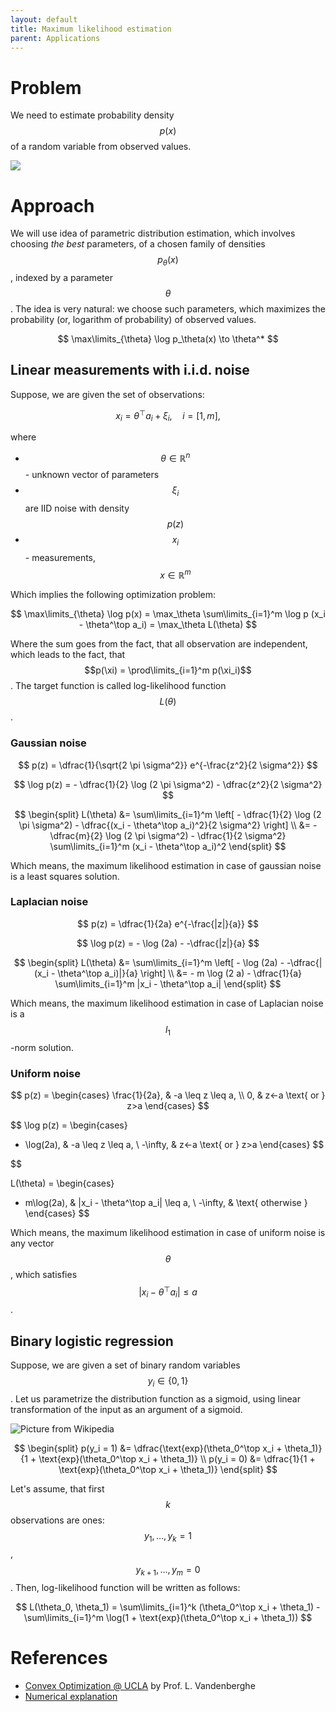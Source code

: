 ```yaml
---
layout: default
title: Maximum likelihood estimation
parent: Applications
---
```


# Problem
We need to estimate probability density $$p(x)$$ of a random variable from observed values.

![](../mle.svg)

# Approach
We will use idea of parametric distribution estimation, which involves choosing *the best* parameters, of a chosen family of densities $$p_\theta(x)$$, indexed by a parameter $$\theta$$. The idea is very natural: we choose such parameters, which maximizes the probability (or, logarithm of probability) of observed values.

$$
\max\limits_{\theta} \log p_\theta(x) \to \theta^* 
$$

## Linear measurements with i.i.d. noise

Suppose, we are given the set of observations:

$$
x_i = \theta^\top a_i + \xi_i, \quad i = [1,m],
$$

where
* $$\theta \in \mathbb{R}^n$$ - unknown vector of parameters
* $$\xi_i$$ are IID noise with density $$p(z)$$
* $$x_i$$ - measurements, $$x \in \mathbb{R}^m$$

Which implies the following optimization problem:

$$
\max\limits_{\theta} \log p(x) = \max_\theta \sum\limits_{i=1}^m \log p (x_i - \theta^\top a_i) = \max_\theta L(\theta)
$$

Where the sum goes from the fact, that all observation are independent, which leads to the fact, that $$p(\xi) = \prod\limits_{i=1}^m p(\xi_i)$$. The target function is called log-likelihood function $$L(\theta)$$.

### Gaussian noise

$$
p(z) = \dfrac{1}{\sqrt{2 \pi \sigma^2}} e^{-\frac{z^2}{2 \sigma^2}}
$$

$$
\log p(z) = - \dfrac{1}{2} \log (2 \pi \sigma^2) - \dfrac{z^2}{2 \sigma^2}
$$

$$
\begin{split}
L(\theta) &= \sum\limits_{i=1}^m \left[ - \dfrac{1}{2} \log (2 \pi \sigma^2) - \dfrac{(x_i - \theta^\top a_i)^2}{2 \sigma^2} \right] \\
&= - \dfrac{m}{2} \log (2 \pi \sigma^2) - \dfrac{1}{2 \sigma^2} \sum\limits_{i=1}^m (x_i - \theta^\top a_i)^2
\end{split}
$$

Which means, the maximum likelihood estimation in case of gaussian noise is a least squares solution.

### Laplacian noise

$$
p(z) = \dfrac{1}{2a} e^{-\frac{|z|}{a}}
$$

$$
\log p(z) = -  \log (2a) - -\dfrac{|z|}{a}
$$

$$
\begin{split}
L(\theta) &= \sum\limits_{i=1}^m \left[ - \log (2a) - -\dfrac{|(x_i - \theta^\top a_i)|}{a} \right] \\
&= - m \log (2 a) - \dfrac{1}{a} \sum\limits_{i=1}^m |x_i - \theta^\top a_i|
\end{split}
$$

Which means, the maximum likelihood estimation in case of Laplacian noise is a $$l_1$$-norm solution.

### Uniform noise

$$
p(z) = \begin{cases}
  \frac{1}{2a}, & -a \leq z \leq a, \\
  0, &  z<-a \text{ or } z>a
  \end{cases}
$$

$$
\log p(z) =  \begin{cases}
  - \log(2a), & -a \leq z \leq a, \\
  -\infty, &  z<-a \text{ or } z>a
  \end{cases}
$$

$$

L(\theta) = \begin{cases}
  - m\log(2a), & |x_i - \theta^\top a_i| \leq a, \\
  -\infty, &  \text{ otherwise }
  \end{cases}
$$

Which means, the maximum likelihood estimation in case of uniform noise is any vector $$\theta$$, which satisfies $$\vert x_i - \theta^\top a_i \vert \leq a$$.

## Binary logistic regression

Suppose, we are given a set of binary random variables $$y_i \in \{0,1\}$$. Let us parametrize the distribution function as a sigmoid, using linear transformation of the input as an argument of a sigmoid.

![Picture from Wikipedia](../sigmoid.svg)

$$
\begin{split}
p(y_i = 1) &= \dfrac{\text{exp}(\theta_0^\top x_i + \theta_1)}{1 + \text{exp}(\theta_0^\top x_i + \theta_1)} \\
p(y_i = 0) &= \dfrac{1}{1 + \text{exp}(\theta_0^\top x_i + \theta_1)}
\end{split}
$$

Let's assume, that first $$k$$ observations are ones: $$y_1, \ldots, y_k =1$$, $$y_{k+1}, \ldots, y_m = 0$$. Then, log-likelihood function will be written as follows:

$$
L(\theta_0, \theta_1) = \sum\limits_{i=1}^k (\theta_0^\top x_i + \theta_1) - \sum\limits_{i=1}^m \log(1 + \text{exp}(\theta_0^\top x_i + \theta_1))
$$

# References
* [Convex Optimization @ UCLA](http://www.seas.ucla.edu/~vandenbe/ee236b/ee236b.html) by Prof. L. Vandenberghe
* [Numerical explanation](https://cvxopt.org/examples/book/logreg.html)